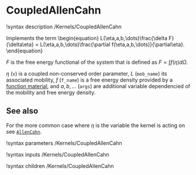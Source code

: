 # CoupledAllenCahn

!syntax description /Kernels/CoupledAllenCahn

Implements the term
\begin{equation}
L(\eta,a,b,\dots)\frac{\delta F}{\delta\eta} = L(\eta,a,b,\dots)\frac{\partial f(\eta,a,b,\dots)}{\partial\eta}.
\end{equation}

$F$ is the free energy functional of the system that is defined as $F=\int f(\eta) d\Omega$.

$\eta$ (`v`) is a coupled non-conserved order parameter, $L$ (`mob_name`) its associated mobility,
$f$ (`f_name`) is a free energy density provided by a [function material](../../introduction/FunctionMaterials), and
$a,b,\dots$ (`args`) are additional variable dependencied of the mobility and free energy density.

## See also

For the more common case where $\eta$ is the variable the kernel is acting on see
[`AllenCahn`](/AllenCahn.md).

!syntax parameters /Kernels/CoupledAllenCahn

!syntax inputs /Kernels/CoupledAllenCahn

!syntax children /Kernels/CoupledAllenCahn
